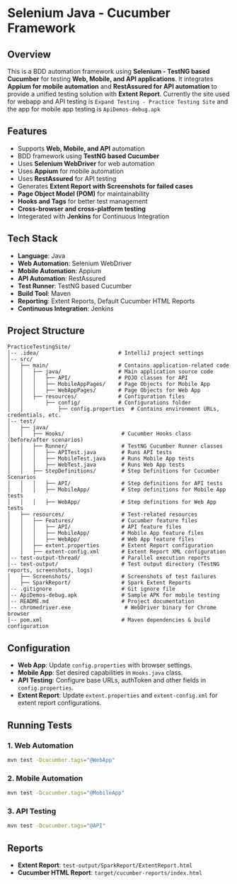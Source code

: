 # Selenium Java - Cucumber Framework

## Overview
This is a BDD automation framework using **Selenium - TestNG based Cucumber** for testing **Web, Mobile, and API applications**. It integrates **Appium for mobile automation** and **RestAssured for API automation** to provide a unified testing solution with **Extent Report**. Currently the site used for webapp and API testing is `Expand Testing - Practice Testing Site` and the app for mobile app testing is `ApiDemos-debug.apk`

## Features
- Supports **Web, Mobile, and API** automation
- BDD framework using **TestNG based Cucumber**
- Uses **Selenium WebDriver** for web automation
- Uses **Appium** for mobile automation
- Uses **RestAssured** for API testing
- Generates **Extent Report with Screenshots for failed cases**
- **Page Object Model (POM)** for maintainability
- **Hooks and Tags** for better test management
- **Cross-browser and cross-platform testing**
- Integerated with  **Jenkins** for Continuous Integration

## Tech Stack
- **Language**: Java
- **Web Automation**: Selenium WebDriver
- **Mobile Automation**: Appium
- **API Automation**: RestAssured
- **Test Runner**: TestNG based Cucumber
- **Build Tool**: Maven
- **Reporting**: Extent Reports, Default Cucumber HTML Reports
- **Continuous Integration**: Jenkins

## Project Structure
```
PracticeTestingSite/
│-- .idea/                         # IntelliJ project settings
│-- src/
│   ├── main/                      # Contains application-related code
│   │   ├── java/                  # Main application source code
│   │   │   ├── API/               # POJO classes for API
│   │   │   ├── MobileAppPages/    # Page Objects for Mobile App
│   │   │   ├── WebAppPages/       # Page Objects for Web App
│   │   ├── resources/             # Configuration files
│   │       ├── config/            # Configurations folder
│   │           ├── config.properties  # Contains environment URLs, credentials, etc.
│-- test/                           
│   ├── java/
│   │   ├── Hooks/                  # Cucumber Hooks class (before/after scenarios)
│   │   ├── Runner/                 # TestNG Cucumber Runner classes
│   │   │   ├── APITest.java        # Runs API tests
│   │   │   ├── MobileTest.java     # Runs Mobile App tests
│   │   │   ├── WebTest.java        # Runs Web App tests
│   │   ├── StepDefinitions/        # Step Definitions for Cucumber Scenarios
│   │   │   ├── API/                # Step definitions for API tests
│   │   │   ├── MobileApp/          # Step definitions for Mobile App tests
│   │   │   ├── WebApp/             # Step definitions for Web App tests
│   ├── resources/                  # Test-related resources
│   │   ├── Features/               # Cucumber feature files
│   │   │   ├── API/                # API feature files
│   │   │   ├── MobileApp/          # Mobile App feature files
│   │   │   ├── WebApp/             # Web App feature files
│   │   ├── extent.properties       # Extent Report configuration
│   │   ├── extent-config.xml       # Extent Report XML configuration
│-- test-output-thread/             # Parallel execution reports
│-- test-output/                    # Test output directory (TestNG reports, screenshots, logs)
│   ├── Screenshots/                # Screenshots of test failures
│   ├── SparkReport/                # Spark Extent Reports
│-- .gitignore                      # Git ignore file
│-- ApiDemos-debug.apk              # Sample APK for mobile testing
│-- README.md                       # Project documentation
│-- chromedriver.exe                 # WebDriver binary for Chrome browser
│-- pom.xml                         # Maven dependencies & build configuration

```

## Configuration
- **Web App**: Update `config.properties` with browser settings.
- **Mobile App**: Set desired capabilities in `Hooks.java` class.
- **API Testing**: Configure base URLs, authToken and other fields in `config.properties`.
- **Extent Report**: Update `extent.properties` and `extent-config.xml` for extent report configurations.

## Running Tests
### 1. Web Automation
```sh
mvn test -Dcucumber.tags="@WebApp"
```
### 2. Mobile Automation
```sh
mvn test -Dcucumber.tags="@MobileApp"
```
### 3. API Testing
```sh
mvn test -Dcucumber.tags="@API"
```

## Reports
- **Extent Report**: `test-output/SparkReport/ExtentReport.html`
- **Cucumber HTML Report**: `target/cucumber-reports/index.html`
